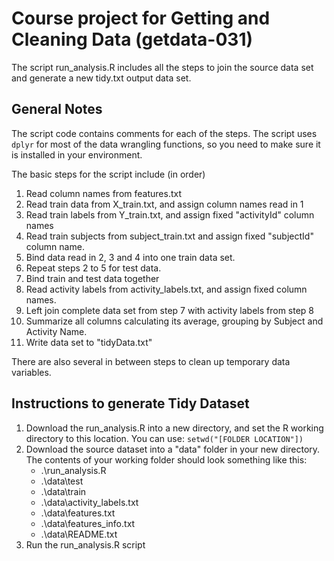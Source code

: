 # Course project for Getting and Cleaning Data (getdata-031)

The script run_analysis.R includes all the steps to join the source data set and generate a new tidy.txt output data set.

## General Notes

The script code contains comments for each of the steps. The script uses `dplyr` for most of the data wrangling functions, so you need to make sure it is installed in your environment.

The basic steps for the script include (in order)

1. Read column names from features.txt
2. Read train data from X_train.txt, and assign column names read in 1
3. Read train labels from Y_train.txt, and assign fixed "activityId" column names
4. Read train subjects from subject_train.txt and assign fixed "subjectId" column name.
5. Bind data read in 2, 3 and 4 into one train data set.
6. Repeat steps 2 to 5 for test data.
7. Bind train and test data together
8. Read activity labels from activity_labels.txt, and assign fixed column names.
9. Left join complete data set from step 7 with activity labels from step 8
10. Summarize all columns calculating its average, grouping by Subject and Activity Name.
11. Write data set to "tidyData.txt"

There are also several in between steps to clean up temporary data variables.

## Instructions to generate Tidy Dataset

1. Download the run_analysis.R into a new directory, and set the R working directory to this location. You can use:
`setwd("[FOLDER LOCATION"])`
2. Download the source dataset into a "data" folder in your new directory. The contents of your working folder should look something like this:
    * .\run_analysis.R
    * .\data\test
    * .\data\train
    * .\data\activity_labels.txt
    * .\data\features.txt
    * .\data\features_info.txt
    * .\data\README.txt
3. Run the run_analysis.R script
